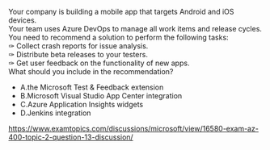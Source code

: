 Your company is building a mobile app that targets Android and iOS devices.<br/>Your team uses Azure DevOps to manage all work items and release cycles.<br/>You need to recommend a solution to perform the following tasks:<br/>✑ Collect crash reports for issue analysis.<br/>✑ Distribute beta releases to your testers.<br/>✑ Get user feedback on the functionality of new apps.<br/>What should you include in the recommendation?<br/><ul><li class="multi-choice-item correct-hidden"><span class="multi-choice-letter" data-choice-letter="A">A.</span>the Microsoft Test &amp; Feedback extension</li><li class="multi-choice-item"><span class="multi-choice-letter" data-choice-letter="B">B.</span>Microsoft Visual Studio App Center integration</li><li class="multi-choice-item"><span class="multi-choice-letter" data-choice-letter="C">C.</span>Azure Application Insights widgets</li><li class="multi-choice-item"><span class="multi-choice-letter" data-choice-letter="D">D.</span>Jenkins integration</li></ul><p><a href="https://www.examtopics.com/discussions/microsoft/view/16580-exam-az-400-topic-2-question-13-discussion/">https://www.examtopics.com/discussions/microsoft/view/16580-exam-az-400-topic-2-question-13-discussion/</a></p><script src="https://giscus.app/client.js"                    data-repo="azsamples/az204"                    data-repo-id="R_kgDOMRXzDQ"                    data-category="General"                    data-category-id="DIC_kwDOMRXzDc4Cgi27"                    data-mapping="pathname"                    data-strict="0"                    data-reactions-enabled="0"                    data-emit-metadata="0"                    data-input-position="bottom"                    data-theme="preferred_color_scheme"                    data-lang="en"                    crossorigin="anonymous"                    async>                    </script>